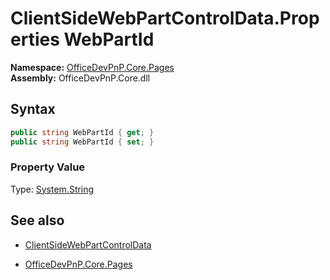 # ClientSideWebPartControlData.Properties WebPartId
**Namespace:** [OfficeDevPnP.Core.Pages](OfficeDevPnP.Core.Pages.md)  
**Assembly:** OfficeDevPnP.Core.dll  
## Syntax
```C#
public string WebPartId { get; }
public string WebPartId { set; }
```

### Property Value
Type: [System.String](System.String.md) 

## See also
- [ClientSideWebPartControlData](ClientSideWebPartControlData.md) 

- [OfficeDevPnP.Core.Pages](OfficeDevPnP.Core.Pages.md)
